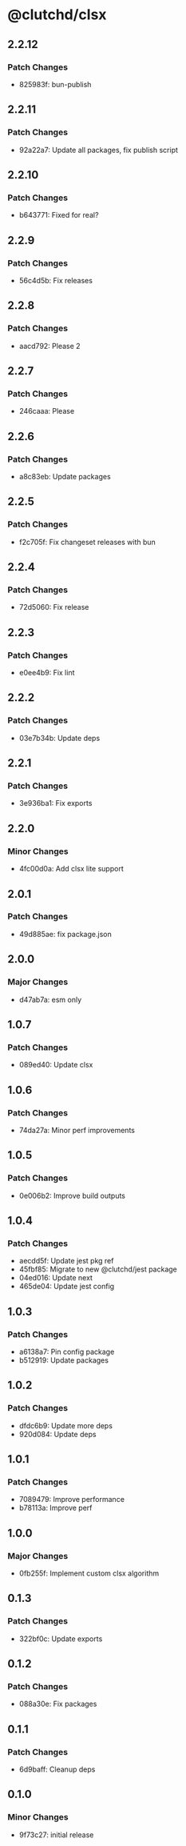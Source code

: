 # @clutchd/clsx

## 2.2.12

### Patch Changes

- 825983f: bun-publish

## 2.2.11

### Patch Changes

- 92a22a7: Update all packages, fix publish script

## 2.2.10

### Patch Changes

- b643771: Fixed for real?

## 2.2.9

### Patch Changes

- 56c4d5b: Fix releases

## 2.2.8

### Patch Changes

- aacd792: Please 2

## 2.2.7

### Patch Changes

- 246caaa: Please

## 2.2.6

### Patch Changes

- a8c83eb: Update packages

## 2.2.5

### Patch Changes

- f2c705f: Fix changeset releases with bun

## 2.2.4

### Patch Changes

- 72d5060: Fix release

## 2.2.3

### Patch Changes

- e0ee4b9: Fix lint

## 2.2.2

### Patch Changes

- 03e7b34b: Update deps

## 2.2.1

### Patch Changes

- 3e936ba1: Fix exports

## 2.2.0

### Minor Changes

- 4fc00d0a: Add clsx lite support

## 2.0.1

### Patch Changes

- 49d885ae: fix package.json

## 2.0.0

### Major Changes

- d47ab7a: esm only

## 1.0.7

### Patch Changes

- 089ed40: Update clsx

## 1.0.6

### Patch Changes

- 74da27a: Minor perf improvements

## 1.0.5

### Patch Changes

- 0e006b2: Improve build outputs

## 1.0.4

### Patch Changes

- aecdd5f: Update jest pkg ref
- 45fbf85: Migrate to new @clutchd/jest package
- 04ed016: Update next
- 465de04: Update jest config

## 1.0.3

### Patch Changes

- a6138a7: Pin config package
- b512919: Update packages

## 1.0.2

### Patch Changes

- dfdc6b9: Update more deps
- 920d084: Update deps

## 1.0.1

### Patch Changes

- 7089479: Improve performance
- b78113a: Improve perf

## 1.0.0

### Major Changes

- 0fb255f: Implement custom clsx algorithm

## 0.1.3

### Patch Changes

- 322bf0c: Update exports

## 0.1.2

### Patch Changes

- 088a30e: Fix packages

## 0.1.1

### Patch Changes

- 6d9baff: Cleanup deps

## 0.1.0

### Minor Changes

- 9f73c27: initial release

